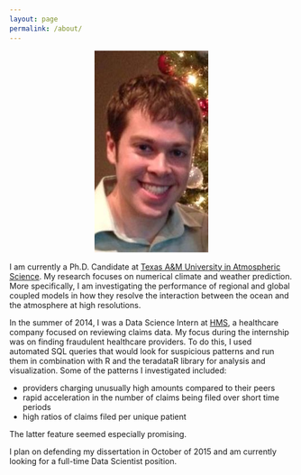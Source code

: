 ```yaml
---
layout: page
permalink: /about/
---
```


<center><img src = "/images/Git_photo.jpg"></center>

I am currently a Ph.D. Candidate at [Texas A&M University in Atmospheric Science](http://atmo.tamu.edu/). My research focuses on numerical climate and weather prediction. More specifically, I am investigating the performance of regional and global coupled models in how they resolve the interaction between the ocean and the atmosphere at high resolutions. 

 In the summer of 2014, I was a Data Science Intern at [HMS](http://hms.com/), a healthcare company focused on reviewing claims data. My focus during the internship was on finding fraudulent healthcare providers. To do this, I used automated SQL queries that would look for suspicious patterns and run them in combination with R and the teradataR library for analysis and visualization. Some of the patterns I investigated included:

- providers charging unusually high amounts compared to their peers 
- rapid acceleration in the number of claims being filed over short time periods
- high ratios of claims filed per unique patient 

The latter feature seemed especially promising.

 I plan on defending my dissertation in October of 2015 and am currently looking for a full-time Data Scientist position.  
